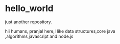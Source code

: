 # hello_world
just another repository.

hii humans,
pranjal here,I like data structures,core java ,algorithms,javascript  and node.js
